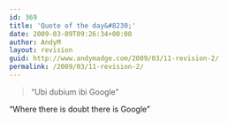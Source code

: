 ```yaml
---
id: 369
title: 'Quote of the day&#8230;'
date: 2009-03-09T09:26:34+00:00
author: AndyM
layout: revision
guid: http://www.andymadge.com/2009/03/11-revision-2/
permalink: /2009/03/11-revision-2/
---
```

> &#8220;Ubi dubium ibi Google&#8221;

&#8220;Where there is doubt there is Google&#8221;